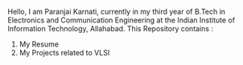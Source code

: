 Hello, I am Paranjai Karnati, currently in my third year of B.Tech in Electronics and Communication Engineering at the Indian Institute of Information Technology, Allahabad.
This Repository contains :
1) My Resume
2) My Projects related to VLSI
